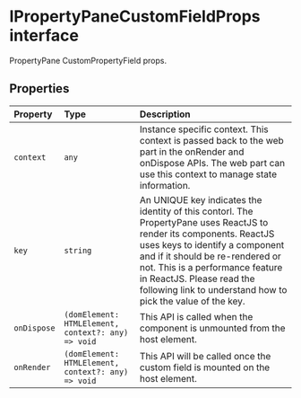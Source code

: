 # IPropertyPaneCustomFieldProps interface





PropertyPane CustomPropertyField props.




## Properties

| Property	   | Type	| Description|
|:-------------|:-------|:-----------|
|`context`      | `any` | Instance specific context. This context is passed back to the web part in the onRender and onDispose APIs. The web part can use this context to manage state information. |
|`key`      | `string` | An UNIQUE key indicates the identity of this contorl. The PropertyPane uses ReactJS to render its components. ReactJS uses keys to identify a component and if it should be re-rendered or not. This is a performance feature in ReactJS. Please read the following link to understand how to pick the value of the key. |
|`onDispose`      | `(domElement: HTMLElement, context?: any) => void` | This API is called when the component is unmounted from the host element. |
|`onRender`      | `(domElement: HTMLElement, context?: any) => void` | This API will be called once the custom field is mounted on the host element. |





